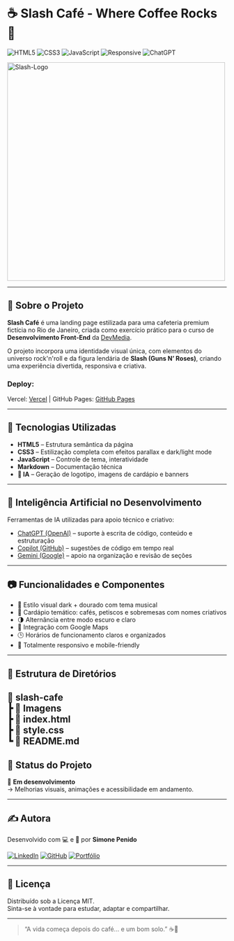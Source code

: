 # ☕ Slash Café - Where Coffee Rocks 🤘

![HTML5](https://img.shields.io/badge/HTML5-E34F26?style=for-the-badge&logo=html5&logoColor=fff)
![CSS3](https://img.shields.io/badge/CSS3-1572B6?style=for-the-badge&logo=css3&logoColor=fff)
![JavaScript](https://img.shields.io/badge/JavaScript-F7DF1E?style=for-the-badge&logo=javascript&logoColor=000)
![Responsive](https://img.shields.io/badge/Responsive-Design-%2300d084?style=for-the-badge)
![ChatGPT](https://img.shields.io/badge/Estruturado_com-ChatGPT-10a37f?style=for-the-badge&logo=openai&logoColor=fff)

<img src="https://github.com/user-attachments/assets/59d468db-3fe4-4e55-abf5-c50c92d902b6" alt="Slash-Logo" width="500">


---

## 🎯 Sobre o Projeto

**Slash Café** é uma landing page estilizada para uma cafeteria premium fictícia no Rio de Janeiro, criada como exercício prático para o curso de **Desenvolvimento Front-End** da [DevMedia](https://www.devmedia.com.br/).

O projeto incorpora uma identidade visual única, com elementos do universo rock'n'roll e da figura lendária de **Slash (Guns N’ Roses)**, criando uma experiência divertida, responsiva e criativa.

### Deploy:
Vercel: [Vercel](https://slash-cafe.netlify.app) | 
GitHub Pages: [GitHub Pages](https://simonepenido.github.io/slash_cafe/)


---

## 🚀 Tecnologias Utilizadas

- **HTML5** – Estrutura semântica da página
- **CSS3** – Estilização completa com efeitos parallax e dark/light mode
- **JavaScript** – Controle de tema, interatividade
- **Markdown** – Documentação técnica
- **🎨 IA** – Geração de logotipo, imagens de cardápio e banners

---

## 🤖 Inteligência Artificial no Desenvolvimento

Ferramentas de IA utilizadas para apoio técnico e criativo:

- [ChatGPT (OpenAI)](https://chat.openai.com) – suporte à escrita de código, conteúdo e estruturação
- [Copilot (GitHub)](https://github.com/features/copilot) – sugestões de código em tempo real
- [Gemini (Google)](https://deepmind.google/technologies/gemini) – apoio na organização e revisão de seções

---

## 📷 Funcionalidades e Componentes

- 🎸 Estilo visual dark + dourado com tema musical
- 🧁 Cardápio temático: cafés, petiscos e sobremesas com nomes criativos
- 🌗 Alternância entre modo escuro e claro
- 📍 Integração com Google Maps
- 🕒 Horários de funcionamento claros e organizados
- 📱 Totalmente responsivo e mobile-friendly

---

## 📁 Estrutura de Diretórios

📁 slash-cafe
<br>
┣ 📁 Imagens
<br>
┣ 📄 index.html
<br>
┣ 📄 style.css
<br>
┗ 📄 README.md
---

## 📌 Status do Projeto

🚧 **Em desenvolvimento**  
→ Melhorias visuais, animações e acessibilidade em andamento.

---

## ✍️ Autora

Desenvolvido com 💻 e 🎸 por **Simone Penido**

[![LinkedIn](https://img.shields.io/badge/LinkedIn-SimonePenido-blue?logo=linkedin&style=flat-square)](https://www.linkedin.com/in/simone-penido)
[![GitHub](https://img.shields.io/badge/GitHub-SimonePenido-black?logo=github&style=flat-square)](https://github.com/SimonePenido)
[![Portfólio](https://img.shields.io/badge/Portfólio-simonepenido.github.io-9cf?style=flat-square)](https://simonepenido.github.io)

---

## 📝 Licença

Distribuído sob a Licença MIT.  
Sinta-se à vontade para estudar, adaptar e compartilhar.

---

> “A vida começa depois do café... e um bom solo.” ☕🎸
